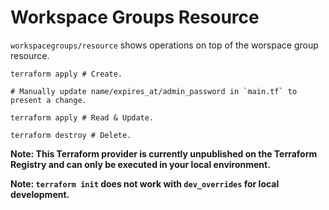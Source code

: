 # Workspace Groups Resource

`workspacegroups/resource` shows operations on top of the worspace group resource.

~~~ shell
terraform apply # Create.

# Manually update name/expires_at/admin_password in `main.tf` to present a change.

terraform apply # Read & Update.

terraform destroy # Delete.
~~~

**Note: This Terraform provider is currently unpublished on the Terraform Registry and can only be executed in your local environment.**

**Note: `terraform init` does not work with `dev_overrides` for local development.**

